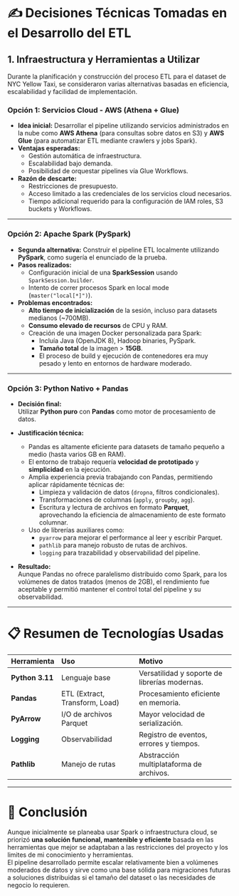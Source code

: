 # ✍️ Decisiones Técnicas Tomadas en el Desarrollo del ETL

## 1. Infraestructura y Herramientas a Utilizar

Durante la planificación y construcción del proceso ETL para el dataset de NYC Yellow Taxi, se consideraron varias alternativas basadas en eficiencia, escalabilidad y facilidad de implementación.

### Opción 1: Servicios Cloud - AWS (Athena + Glue)

- **Idea inicial:** Desarrollar el pipeline utilizando servicios administrados en la nube como **AWS Athena** (para consultas sobre datos en S3) y **AWS Glue** (para automatizar ETL mediante crawlers y jobs Spark).
- **Ventajas esperadas:**
  - Gestión automática de infraestructura.
  - Escalabilidad bajo demanda.
  - Posibilidad de orquestar pipelines vía Glue Workflows.
- **Razón de descarte:**
  - Restricciones de presupuesto.
  - Acceso limitado a las credenciales de los servicios cloud necesarios.
  - Tiempo adicional requerido para la configuración de IAM roles, S3 buckets y Workflows.

---

### Opción 2: Apache Spark (PySpark)

- **Segunda alternativa:** Construir el pipeline ETL localmente utilizando **PySpark**, como sugería el enunciado de la prueba.
- **Pasos realizados:**
  - Configuración inicial de una **SparkSession** usando `SparkSession.builder`.
  - Intento de correr procesos Spark en local mode (`master("local[*]")`).
- **Problemas encontrados:**
  - **Alto tiempo de inicialización** de la sesión, incluso para datasets medianos (~700MB).
  - **Consumo elevado de recursos** de CPU y RAM.
  - Creación de una imagen Docker personalizada para Spark:
    - Incluía Java (OpenJDK 8), Hadoop binaries, PySpark.
    - **Tamaño total** de la imagen > **15GB**.
    - El proceso de build y ejecución de contenedores era muy pesado y lento en entornos de hardware moderado.

---

### Opción 3: Python Nativo + Pandas

- **Decisión final:**  
  Utilizar **Python puro** con **Pandas** como motor de procesamiento de datos.

- **Justificación técnica:**

  - Pandas es altamente eficiente para datasets de tamaño pequeño a medio (hasta varios GB en RAM).
  - El entorno de trabajo requería **velocidad de prototipado** y **simplicidad** en la ejecución.
  - Amplia experiencia previa trabajando con Pandas, permitiendo aplicar rápidamente técnicas de:
    - Limpieza y validación de datos (`dropna`, filtros condicionales).
    - Transformaciones de columnas (`apply`, `groupby`, `agg`).
    - Escritura y lectura de archivos en formato **Parquet**, aprovechando la eficiencia de almacenamiento de este formato columnar.
  - Uso de librerías auxiliares como:
    - `pyarrow` para mejorar el performance al leer y escribir Parquet.
    - `pathlib` para manejo robusto de rutas de archivos.
    - `logging` para trazabilidad y observabilidad del pipeline.

- **Resultado:**  
  Aunque Pandas no ofrece paralelismo distribuido como Spark, para los volúmenes de datos tratados (menos de 2GB), el rendimiento fue aceptable y permitió mantener el control total del pipeline y su observabilidad.

---

# 📋 Resumen de Tecnologías Usadas

| Herramienta     | Uso                            | Motivo                                        |
| :-------------- | :----------------------------- | :-------------------------------------------- |
| **Python 3.11** | Lenguaje base                  | Versatilidad y soporte de librerías modernas. |
| **Pandas**      | ETL (Extract, Transform, Load) | Procesamiento eficiente en memoria.           |
| **PyArrow**     | I/O de archivos Parquet        | Mayor velocidad de serialización.             |
| **Logging**     | Observabilidad                 | Registro de eventos, errores y tiempos.       |
| **Pathlib**     | Manejo de rutas                | Abstracción multiplataforma de archivos.      |

---

# 🚀 Conclusión

Aunque inicialmente se planeaba usar Spark o infraestructura cloud, se priorizó **una solución funcional, mantenible y eficiente** basada en las herramientas que mejor se adaptaban a las restricciones del proyecto y los limites de mi conocimiento y herramientas.  
El pipeline desarrollado permite escalar relativamente bien a volúmenes moderados de datos y sirve como una base sólida para migraciones futuras a soluciones distribuidas si el tamaño del dataset o las necesidades de negocio lo requieren.
